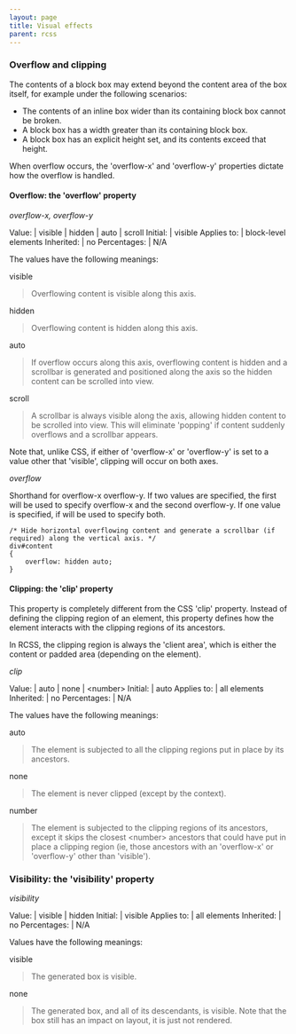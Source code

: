 ```yaml
---
layout: page
title: Visual effects
parent: rcss
---
```


### Overflow and clipping

The contents of a block box may extend beyond the content area of the box itself, for example under the following scenarios:

* The contents of an inline box wider than its containing block box cannot be broken.
* A block box has a width greater than its containing block box.
* A block box has an explicit height set, and its contents exceed that height. 

When overflow occurs, the 'overflow-x' and 'overflow-y' properties dictate how the overflow is handled.

#### Overflow: the 'overflow' property

*overflow-x, overflow-y*

Value: | visible \| hidden \| auto \| scroll
Initial: | visible
Applies to: | block-level elements
Inherited: | no
Percentages: | N/A

The values have the following meanings:

visible
>Overflowing content is visible along this axis.

hidden
>Overflowing content is hidden along this axis.

auto
>If overflow occurs along this axis, overflowing content is hidden and a scrollbar is generated and positioned along the axis so the hidden content can be scrolled into view. 

scroll
>A scrollbar is always visible along the axis, allowing hidden content to be scrolled into view. This will eliminate 'popping' if content suddenly overflows and a scrollbar appears. 

Note that, unlike CSS, if either of 'overflow-x' or 'overflow-y' is set to a value other that 'visible', clipping will occur on both axes.

*overflow*

Shorthand for overflow-x overflow-y. If two values are specified, the first will be used to specify overflow-x and the second overflow-y. If one value is specified, if will be used to specify both.

```
/* Hide horizontal overflowing content and generate a scrollbar (if required) along the vertical axis. */
div#content
{
    overflow: hidden auto;
}
```

#### Clipping: the 'clip' property

This property is completely different from the CSS 'clip' property. Instead of defining the clipping region of an element, this property defines how the element interacts with the clipping regions of its ancestors.

In RCSS, the clipping region is always the 'client area', which is either the content or padded area (depending on the element).

*clip*

Value: | auto \| none \| \<number\>
Initial: | auto
Applies to: | all elements
Inherited: | no
Percentages: | N/A

The values have the following meanings:

auto
>The element is subjected to all the clipping regions put in place by its ancestors. 

none
>The element is never clipped (except by the context). 

number
>The element is subjected to the clipping regions of its ancestors, except it skips the closest \<number\> ancestors that could have put in place a clipping region (ie, those ancestors with an 'overflow-x' or 'overflow-y' other than 'visible'). 

### Visibility: the 'visibility' property

*visibility*

Value: | visible \| hidden
Initial: | visible
Applies to: | all elements
Inherited: | no
Percentages: | N/A

Values have the following meanings:

visible
>The generated box is visible. 

none
>The generated box, and all of its descendants, is visible. Note that the box still has an impact on layout, it is just not rendered. 